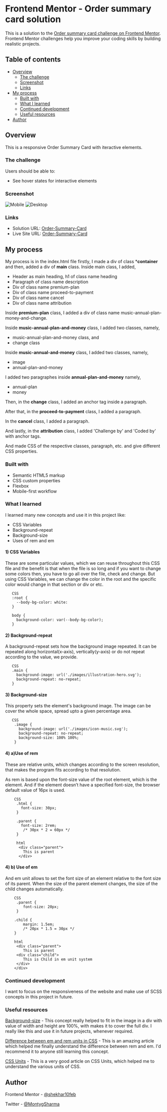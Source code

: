 # Frontend Mentor - Order summary card solution

This is a solution to the [Order summary card challenge on Frontend Mentor](https://www.frontendmentor.io/challenges/order-summary-component-QlPmajDUj). 
Frontend Mentor challenges help you improve your coding skills by building realistic projects. 

## Table of contents

- [Overview](#overview)
  - [The challenge](#the-challenge)
  - [Screenshot](#screenshot)
  - [Links](#links)
- [My process](#my-process)
  - [Built with](#built-with)
  - [What I learned](#what-i-learned)
  - [Continued development](#continued-development)
  - [Useful resources](#useful-resources)
- [Author](#author)


## Overview
This is a responsive Order Summary Card with iteractive elements.
### The challenge

Users should be able to:

- See hover states for interactive elements

### Screenshot

![Mobile](./Screenshot/mobile.jpg)
![Desktop](./Screenshot/desktop.jpg)


### Links

- Solution URL: [Order-Summary-Card](https://github.com/shekhar10feb/Order-Summary-Card)
- Live Site URL: [Order-Summary-Card](https://shekhar10feb.github.io/Order-Summary-Card/)

## My process

My process is in the index.html file firstly, I made a div of class ***container** and then, 
added a div of **main** class. Inside main class, I added,
        
   - Header as main heading, h1 of class name heading
   - Paragraph of class name description 
   - Div of class name premium-plan
   - Div of class name proceed-to-payment
   - Div of class name cancel
   - Div of class name attribution 

Inside **premium-plan** class, I added a div of class name music-annual-plan-money-and-change.

Inside **music-annual-plan-and-money** class, I added two classes, namely,
       
   - music-annual-plan-and-money class, and
   - change class

Inside **music-annual-and-money** class, I added two classes, namely,

   - image
   - annual-plan-and-money

I added two paragraphes inside **annual-plan-and-money** namely,
       
   - annual-plan
   - money 

Then, in the **change** class, I added an anchor tag inside a paragraph.

After that, in the **proceed-to-payment** class, I added a paragraph.

In the **cancel** class, I added a paragraph.

And lastly, in the **attribution** class, I added 'Challenge by' and 'Coded by' with anchor tags. 

And made CSS of the respective classes, paragraph, etc. and give different CSS properties.

### Built with

   - Semantic HTML5 markup
   - CSS custom properties
   - Flexbox
   - Mobile-first workflow


### What I learned

I learned many new concepts and use it in this project like: 

   - CSS Variables
   - Background-repeat 
   - Background-size
   - Uses of rem and em

   #### 1) CSS Variables 

   These are some particular values, which we can reuse throughout this CSS file and the 
   benefit is that when the file is so long and if you want to change some colors then, you have to go 
   all over the file, check and change. But using CSS Variables, we can change the color in the root 
   and the specific color would change in that section or div or etc.
  
       CSS
       :root {
         --body-bg-color: white:
       }

       body {
         background-color: var(--body-bg-color);
       }
   
 #### 2) Background-repeat 

   A background-repeat sets how the background image repeated. It can be repeated 
   along horizontal(x-axis), vertically(y-axis) or do not repeat according to the value, we provide.
   
       CSS
       .main {
         background-image: url('./images/illustration-hero.svg');
         background-repeat: no-repeat;
       }
   
 #### 3) Background-size

   This property sets the element's background image. The image can be cover the whole space, spread 
   upto a given percentage area.

       CSS
        .image {
          background-image: url('./images/icon-music.svg');
          background-repeat: no-repeat;
          background-size: 100% 100%;
        }
    
 #### 4) a)Use of rem 

  These are relative units, which changes according to the screen resolution, that makes the program 
  fits according to that resolution. 
     
  As rem is based upon the font-size value of the root element, which is the <html> element. And if 
  the <html> element doesn’t have a specified font-size, the browser default value of 16px is used.

        CSS
         .html {
           font-size: 30px;
         }
    
         .parent {
           font-size: 2rem;
            /* 30px * 2 = 60px */
         }

         html
          <div class="parent">
            This is parent
          </div>
        
 #### 4) b) Use of em 
  
 And em unit allows to set the font size of an element relative to the font size of its parent. 
 When the size of the parent element changes, the size of the child changes automatically.

        CSS
         .parent {
            font-size: 20px;
         }
  
        .child {
            margin: 1.5em;
            /* 20px * 1.5 = 30px */
        }
    
        html
         <div class="parent">
            This is parent
         <div class="child">
            This is Child in em unit system
         </div>
        </div>
     

### Continued development

 I want to focus on the responsiveness of the website and make use of SCSS concepts in this project 
     in future.


### Useful resources

[Background-size](https://www.developer.mozilla.org/en-US/docs/Web/CSS/background-size) - This concept 
     really helped to fit in the image in a div with value of width and height are 100%, with makes it to 
     cover the full div. I really like this and use it in future projects, whenever required. 
  
[Difference between em and rem units in CSS](https://www.geeksforgeeks.org/difference-between-em-and-rem-units-in-css/) - This 
     is an amazing article which helped me finally understand the difference between rem and em. I'd recommend it to anyone still learning this concept.
  
[CSS Units](https://www.w3schools.com/cssref/css_units.asp) - This is a very good article on CSS Units, which helped me 
     to understand the various units of CSS.
 

## Author

 Frontend Mentor - [@shekhar10feb](https://www.frontendmentor.io/profile/shekhar10feb)
  
 Twitter - [@MontygSharma](https://twitter.com/MontygSharma)


